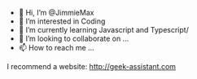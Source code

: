 - 👋 Hi, I’m @JimmieMax
- 👀 I’m interested in Coding
- 🌱 I’m currently learning Javascript and Typescript/
- 💞️ I’m looking to collaborate on ...
- 📫 How to reach me ...

I recommend a website: http://geek-assistant.com

<!---
JimmieMax/JimmieMax is a ✨ special ✨ repository because its `README.md` (this file) appears on your GitHub profile.
You can click the Preview link to take a look at your changes.
--->
